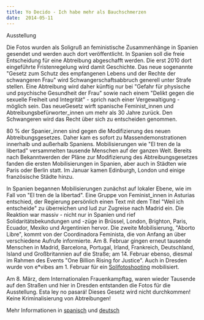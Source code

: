 ```yaml
---
title: Yo Decido - Ich habe mehr als Bauchschmerzen
date:  2014-05-11
---
```


Ausstellung



Die Fotos wurden als Soligruß an feministische Zusammenhänge in Spanien
gesendet und werden auch dort veröffentlicht. In Spanien soll die freie
Entscheidung für eine Abtreibung abgeschafft werden. Die erst 2010 dort
eingeführte Fristenregelung wird damit Geschichte. Das neue sogenannte
"Gesetz zum Schutz des empfangenen Lebens und der Rechte der schwangeren
Frau" wird Schwangerschaftsabbruch generell unter Strafe stellen. Eine
Abtreibung wird daher künftig nur bei "Gefahr für physische und psychische
Gesundheit der Frau" sowie nach einem "Delikt gegen die sexuelle Freiheit
und Integrität" - sprich nach einer Vergewaltigung - möglich sein. Das
neueGesetz wirft spanische Feminist_innen und Abtreibungsbefürworter_innen
um mehr als 30 Jahre zurück. Den Schwangeren wird das Recht über sich zu
entscheiden genommen.


80 % der Spanier_innen sind gegen die Modifizierung des neuen
Abtreibungsgesetzes. Daher kam es sofort zu Massendemonstrationen
innerhalb und außerhalb Spaniens. Mobilisierungen wie "El tren de la
libertad" versammelten tausende Menschen auf der ganzen Welt. Bereits nach
Bekanntwerden der Pläne zur Modifizierung des Abtreibungsgesetzes fanden
die ersten Mobilisierungen in Spanien, aber auch in Städten wie Paris oder
Berlin statt. Im Januar kamen Edinburgh, London und einige französische
Städte hinzu.


In Spanien begannen Mobilisierungen zunächst auf lokaler Ebene, wie im
Fall von "El tren de la libertad". Eine Gruppe von Feminist_innen in
Asturias entschied, der Regierung persönlich einen Text mit dem Titel
"Weil ich entscheide" zu überreichen und lud zur Zugreise nach Madrid
ein. Die Reaktion war massiv - nicht nur in Spanien und rief
Solidaritätsbekundungen und -züge in Brüssel, London, Brighton, Paris,
Ecuador, Mexiko und Argentinien hervor. Die zweite Mobilisierung, "Aborto
Libre", kommt von der Coordinadora Feminista, die von Anfang an über
verschiedene Aufrufe informierte. Am 8. Februar gingen erneut tausende
Menschen in Madrid, Barcelona, Portugal, Irland, Frankreich, Deutschland,
Island und Großbritannien auf die Straße; am 14. Februar ebenso, diesmal
im Rahmen des Events "One Billion Rising for Justice". Auch in Dresden
wurde von e*vibes am 1. Februar für ein <a href="http://evibes.blogsport.de/2014/02/01/fotosoliaktion-01-02/">Solifotoshooting</a>
mobilisiert.


Am 8. März, dem Internationalen Frauenkampftag, waren wieder Tausende
auf den Straßen und hier in Dresden entstanden die Fotos für die
Ausstellung. Esta ley no pasará! Dieses Gesetz wird nicht durchkommen!
Keine Kriminalisierung von Abtreibungen!


Mehr Informationen in <a href="http://www.diagonalperiodico.net/panorama/21587-respuestas-feministas-porderecho-decidir.html">spanisch</a>
und <a href="http://malmoe.org/artikel/widersprechen/2740">deutsch</a>


